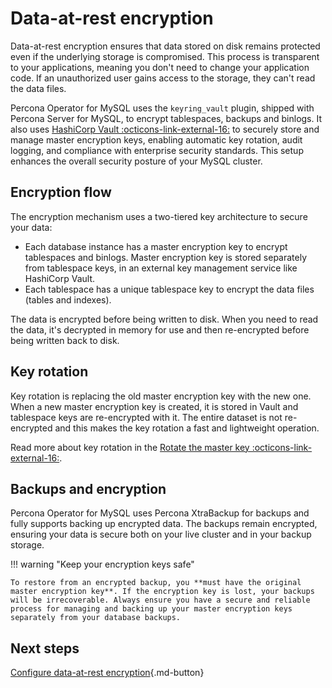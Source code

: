 # Data-at-rest encryption

Data-at-rest encryption ensures that data stored on disk remains protected even if the underlying storage is compromised. This process is transparent to your applications, meaning you don't need to change your application code. If an unauthorized user gains access to the storage, they can't read the data files.

Percona Operator for MySQL uses the `keyring_vault` plugin, shipped with Percona Server for MySQL, to encrypt tablespaces, backups and binlogs. It also uses [HashiCorp Vault :octicons-link-external-16:](https://www.vaultproject.io/) to securely store and manage master encryption keys, enabling automatic key rotation, audit logging, and compliance with enterprise security standards. This setup enhances the overall security posture of your MySQL cluster.

## Encryption flow

The encryption mechanism uses a two-tiered key architecture to secure your data:

* Each database instance has a master encryption key to encrypt tablespaces and binlogs. Master encryption key is stored separately from tablespace keys, in an external key management service like HashiCorp Vault.
* Each tablespace has a unique tablespace key to encrypt the data files (tables and indexes).

The data is encrypted before being written to disk. When you need to read the data, it's decrypted in memory for use and then re-encrypted before being written back to disk.

## Key rotation

Key rotation is replacing the old master encryption key with the new one. When a new master encryption key is created, it is stored in Vault and tablespace keys are re-encrypted with it. The entire dataset is not re-encrypted and this makes the key rotation a fast and lightweight operation.

Read more about key rotation in the [Rotate the master key :octicons-link-external-16:](https://docs.percona.com/percona-server/8.0/rotating-master-key.html).

## Backups and encryption

Percona Operator for MySQL uses Percona XtraBackup for backups and fully supports backing up encrypted data. The backups remain encrypted, ensuring your data is secure both on your live cluster and in your backup storage.

!!! warning "Keep your encryption keys safe"

    To restore from an encrypted backup, you **must have the original master encryption key**. If the encryption key is lost, your backups will be irrecoverable. Always ensure you have a secure and reliable process for managing and backing up your master encryption keys separately from your database backups.


## Next steps

[Configure data-at-rest encryption](encryption-setup.md){.md-button}